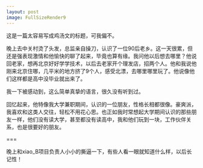 ```yaml
---
layout: post
image: FullSizeRender9
---
```


这是一篇太容易写成鸡汤文的标题，可我偏不。

晚上去中关村烫了头发，总监亲自操刀，认识了一位90后老乡。这一天很累，但还是强表现激情和他愉快的聊了起来，毕竟也算有缘。我问他以后想去哪里？他说回老家，想再北京好好学学技术，以后去老家开个理发店，招两个人。他和我说他刚来北京住哪，几平米的地方挤了9个人，感受北漂，去哪里哪里玩了。他说像他们这样都是高中没毕业就出来了。

我一下被感动到，这么简单真挚的语言，很久没有听到过。

回忆起来，他特像我大学兼职期间，认识的一位朋友，性格长相都很像。豪爽派，我喜欢和这类人交往，轻松不用花心思。也正如我时常想起大学期间认识的那些朋友一样，他们没有读大学，甚至都没有读高中，我和他们玩到一块，工作伙伴关系，也是很要好的朋友。

===

晚上和xiao_B项目负责人小小的撕逼一下，有些人看一眼就知道什么样，以后长记性！